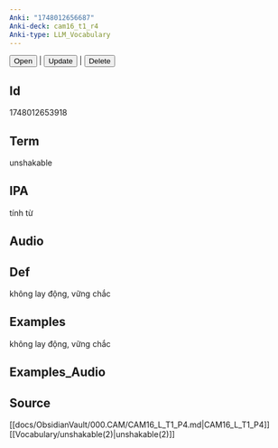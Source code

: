 ```yaml
---
Anki: "1748012656687"
Anki-deck: cam16_t1_r4
Anki-type: LLM_Vocabulary
---
```

<button class="anki-btn-open">Open</button> | <button class="anki-btn-update">Update</button> | <button class="anki-btn-delete">Delete</button>

## Id
 1748012653918
## Term
unshakable
## IPA
tính từ

## Audio

## Def
không lay động, vững chắc
## Examples
không lay động, vững chắc
## Examples_Audio

## Source
 [[docs/ObsidianVault/000.CAM/CAM16_L_T1_P4.md|CAM16_L_T1_P4]]
[[Vocabulary/unshakable(2)|unshakable(2)]]